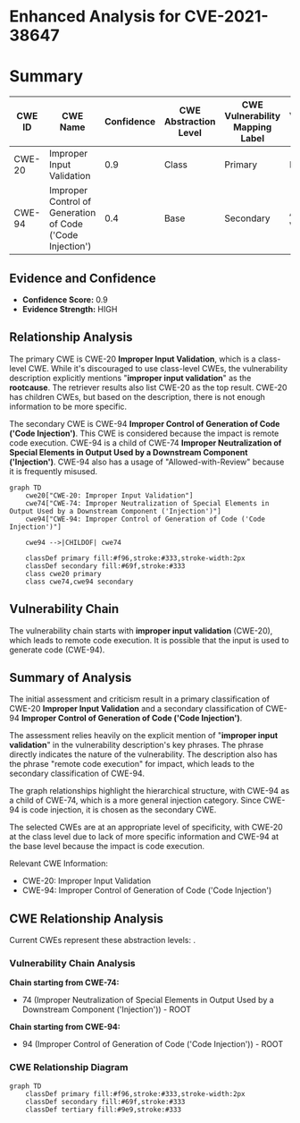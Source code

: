 # Enhanced Analysis for CVE-2021-38647

# Summary
| CWE ID | CWE Name | Confidence | CWE Abstraction Level | CWE Vulnerability Mapping Label | CWE-Vulnerability Mapping Notes |
|---|---|---|---|---|---|
| CWE-20 | Improper Input Validation | 0.9 | Class | Primary | Discouraged |
| CWE-94 | Improper Control of Generation of Code ('Code Injection') | 0.4 | Base | Secondary | Allowed-with-Review |

## Evidence and Confidence

*   **Confidence Score:** 0.9
*   **Evidence Strength:** HIGH

## Relationship Analysis
The primary CWE is CWE-20 **Improper Input Validation**, which is a class-level CWE. While it's discouraged to use class-level CWEs, the vulnerability description explicitly mentions "**improper input validation**" as the **rootcause**. The retriever results also list CWE-20 as the top result. CWE-20 has children CWEs, but based on the description, there is not enough information to be more specific.

The secondary CWE is CWE-94 **Improper Control of Generation of Code ('Code Injection')**. This CWE is considered because the impact is remote code execution. CWE-94 is a child of CWE-74 **Improper Neutralization of Special Elements in Output Used by a Downstream Component ('Injection')**. CWE-94 also has a usage of "Allowed-with-Review" because it is frequently misused.

```mermaid
graph TD
    cwe20["CWE-20: Improper Input Validation"]
    cwe74["CWE-74: Improper Neutralization of Special Elements in Output Used by a Downstream Component ('Injection')"]
    cwe94["CWE-94: Improper Control of Generation of Code ('Code Injection')"]

    cwe94 -->|CHILDOF| cwe74
    
    classDef primary fill:#f96,stroke:#333,stroke-width:2px
    classDef secondary fill:#69f,stroke:#333
    class cwe20 primary
    class cwe74,cwe94 secondary
```

## Vulnerability Chain
The vulnerability chain starts with **improper input validation** (CWE-20), which leads to remote code execution. It is possible that the input is used to generate code (CWE-94).

## Summary of Analysis
The initial assessment and criticism result in a primary classification of CWE-20 **Improper Input Validation** and a secondary classification of CWE-94 **Improper Control of Generation of Code ('Code Injection')**.

The assessment relies heavily on the explicit mention of "**improper input validation**" in the vulnerability description's key phrases. The phrase directly indicates the nature of the vulnerability. The description also has the phrase "remote code execution" for impact, which leads to the secondary classification of CWE-94.

The graph relationships highlight the hierarchical structure, with CWE-94 as a child of CWE-74, which is a more general injection category. Since CWE-94 is code injection, it is chosen as the secondary CWE.

The selected CWEs are at an appropriate level of specificity, with CWE-20 at the class level due to lack of more specific information and CWE-94 at the base level because the impact is code execution.

Relevant CWE Information:
- CWE-20: Improper Input Validation
- CWE-94: Improper Control of Generation of Code ('Code Injection')


## CWE Relationship Analysis

Current CWEs represent these abstraction levels: .


### Vulnerability Chain Analysis

**Chain starting from CWE-74:**
- 74 (Improper Neutralization of Special Elements in Output Used by a Downstream Component ('Injection')) - ROOT


**Chain starting from CWE-94:**
- 94 (Improper Control of Generation of Code ('Code Injection')) - ROOT



### CWE Relationship Diagram

```mermaid
graph TD
    classDef primary fill:#f96,stroke:#333,stroke-width:2px
    classDef secondary fill:#69f,stroke:#333
    classDef tertiary fill:#9e9,stroke:#333
```